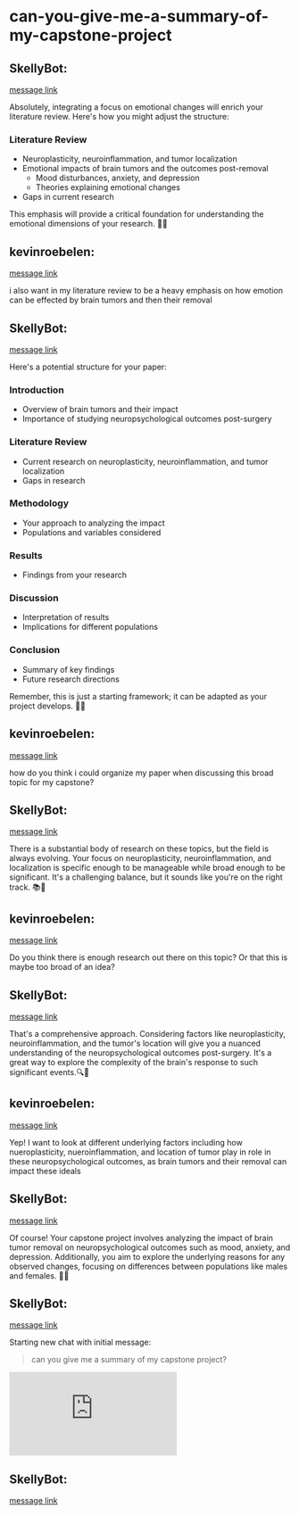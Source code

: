 # can-you-give-me-a-summary-of-my-capstone-project

## **SkellyBot**:

 [message link](https://discord.com/channels/1194766712680222800/1212062197455261706/1212068091740291082) 

 Absolutely, integrating a focus on emotional changes will enrich your literature review. Here's how you might adjust the structure:

### Literature Review
- Neuroplasticity, neuroinflammation, and tumor localization
- Emotional impacts of brain tumors and the outcomes post-removal
  - Mood disturbances, anxiety, and depression
  - Theories explaining emotional changes
- Gaps in current research

This emphasis will provide a critical foundation for understanding the emotional dimensions of your research. 📘💡

## **kevinroebelen**:

 [message link](https://discord.com/channels/1194766712680222800/1212062197455261706/1212068090138067034) 

 i also want in my literature review to be a heavy emphasis on how emotion can be effected by brain tumors and then their removal

## **SkellyBot**:

 [message link](https://discord.com/channels/1194766712680222800/1212062197455261706/1212067763602858055) 

 Here's a potential structure for your paper:

### Introduction
- Overview of brain tumors and their impact
- Importance of studying neuropsychological outcomes post-surgery

### Literature Review
- Current research on neuroplasticity, neuroinflammation, and tumor localization
- Gaps in research

### Methodology
- Your approach to analyzing the impact
- Populations and variables considered

### Results
- Findings from your research 

### Discussion
- Interpretation of results
- Implications for different populations

### Conclusion
- Summary of key findings
- Future research directions 

Remember, this is just a starting framework; it can be adapted as your project develops. 📝✨

## **kevinroebelen**:

 [message link](https://discord.com/channels/1194766712680222800/1212062197455261706/1212067761866412032) 

 how do you think i could organize my paper when discussing this broad topic for my capstone?

## **SkellyBot**:

 [message link](https://discord.com/channels/1194766712680222800/1212062197455261706/1212063273999007806) 

 There is a substantial body of research on these topics, but the field is always evolving. Your focus on neuroplasticity, neuroinflammation, and localization is specific enough to be manageable while broad enough to be significant. It's a challenging balance, but it sounds like you're on the right track. 📚🔬

## **kevinroebelen**:

 [message link](https://discord.com/channels/1194766712680222800/1212062197455261706/1212063272635731978) 

 Do you think there is enough research out there on this topic? Or that this is maybe too broad of an idea?

## **SkellyBot**:

 [message link](https://discord.com/channels/1194766712680222800/1212062197455261706/1212063076715733052) 

 That's a comprehensive approach. Considering factors like neuroplasticity, neuroinflammation, and the tumor's location will give you a nuanced understanding of the neuropsychological outcomes post-surgery. It's a great way to explore the complexity of the brain's response to such significant events.🔍🧬

## **kevinroebelen**:

 [message link](https://discord.com/channels/1194766712680222800/1212062197455261706/1212063075012714579) 

 Yep! I want to look at different underlying factors including how nueroplasticity, nueroinflammation, and location of tumor play in role in these neuropsychological outcomes, as brain tumors and their removal can impact these ideals

## **SkellyBot**:

 [message link](https://discord.com/channels/1194766712680222800/1212062197455261706/1212062206318084117) 

 Of course! Your capstone project involves analyzing the impact of brain tumor removal on neuropsychological outcomes such as mood, anxiety, and depression. Additionally, you aim to explore the underlying reasons for any observed changes, focusing on differences between populations like males and females. 🧠✨

## **SkellyBot**:

 [message link](https://discord.com/channels/1194766712680222800/1212062197455261706/1212062200785539092) 

 Starting new chat with initial message:

> can you give me a summary of my capstone project?

![chat-1212062197455261706.json](https://cdn.discordapp.com/attachments/1212062197455261706/1212068128318816307/chat-1212062197455261706.json?ex=66156768&is=6602f268&hm=c0bdf90fb52fa583f8b46eb0df518e066512fd43be60f4cd28539d86baa4a28a&)

## **SkellyBot**:

 [message link](https://discord.com/channels/1194766712680222800/1212062197455261706/1212062198625599570) 

 

